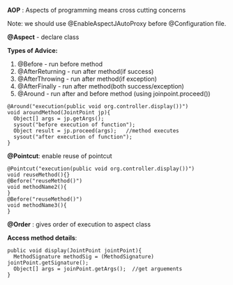 **AOP** : Aspects of programming means cross cutting concerns

Note: we should use @EnableAspectJAutoProxy before @Configuration file.

**@Aspect** - declare class 

**Types of Advice:**
1. @Before - run before method
2. @AfterReturning - run after method(if success)
3. @AfterThrowing - run after method(if exception)
4. @AfterFinally - run after method(both success/exception)
5. @Around - run after and before method (using joinpoint.proceed())
```
@Around("execution(public void org.controller.display())")
void aroundMethod(JointPoint jp){
  Object[] args = jp.getArgs();
  sysout("before execution of function");
  Object result = jp.proceed(args);   //method executes
  sysout("after execution of function");
}
```

**@Pointcut**: enable reuse of pointcut
```
@Pointcut("execution(public void org.controller.display())")
void reuseMethod(){}
@Before("reuseMethod()")
void methodName2(){
}
@Before("reuseMethod()")
void methodName3(){
}
```
**@Order** : gives order of execution to aspect class

**Access method details**:
```
public void display(JointPoint jointPoint){
  MethodSignature methodSig = (MethodSignature) jointPoint.getSignature();
  Object[] args = joinPoint.getArgs();  //get arguements 
}

```
